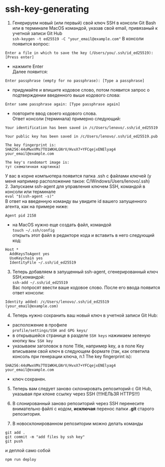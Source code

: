 # ssh-key-generating

1. Генерируем новый (или первый) свой ключ SSH в консоли Git Bash или в терминале MacOS 
командой, указав свой email, привязаный к учетной записи Git Hub   
```ssh-keygen -t ed25519 -C "your_email@example.com"```
В консоли появится вопрос:   
```
Enter a file in which to save the key (/Users/you/.ssh/id_ed25519): [Press enter]
``` 
- нажмите Enter  
Далее появится:
```
Enter passphrase (empty for no passphrase): [Type a passphrase]
``` 
- придумайте и впишите кодовое слово,
потом появится запрос о подтверждении введенного выше кодового слова:   
```
Enter same passphrase again: [Type passphrase again]
``` 
- повторите ввод своего кодового слова.   
Ответ консоли (терминала) примерно следующий:
```
Your identification has been saved in /c/Users/lenovo/.ssh/id_ed25519

Your public key has been saved in /c/Users/lenovo/.ssh/id_ed25519.pub

The key fingerprint is:
SHA256:44oMwxVMs7TO1WKHLGNrV/HvxX7+YFCqejxENElyag4 your_email@example.com

The key's randomart image is:
тут схематичная картинка)

```
У вас в корне компьютера появится папка .ssh с файлами ключей
(у меня например расположение такое: C/Windows/Users/lenovo/.ssh)   
2. Запускаем ssh-agent для управления ключем SSH, командой в консоли или терминале  
```eval "$(ssh-agent -s)"```  
В ответ на введенную команду вы увидите id вашего запущенного агента, как на примере ниже:  
```
Agent pid 2158
```
- на MacOS нужно еще создать файл, командой    
```touch ~/.ssh/config```   
открыть этот файл в редакторе кода и вставить в него следующий код:
```
Host *
  AddKeysToAgent yes
  UseKeychain yes
  IdentityFile ~/.ssh/id_ed25519
```
3. Теперь добавляем в запущенный ssh-agent, сгенерированный ключ SSH,командой:  
```ssh-add ~/.ssh/id_ed25519```  
Вас попросят ввести ваше кодовое слово. 
После его ввода появится ответ консоли: 
```
Identity added: /c/Users/lenovo/.ssh/id_ed25519 (your_email@example.com)
```
4. Теперь нужно сохранить ваш новый ключ в учетной записи Git Hub:
- расположение в профиле   
```profile/settings/SSH and GPG keys/```   
- в открывшейся странице в разделе ```SSH keys``` нажимаем зеленую кнопку ```New SSH key```   
- указываем заголовок в поле Title, например key, а в поле Key вписываем свой ключ в следующем формате (так, как ответила консоль при генерации ключа, п.1 The key fingerprint is):
```
SHA256:44oMwxVMs7TO1WKHLGNrV/HvxX7+YFCqejxENElyag4 your_email@example.com
```
- ключ сохранен.

5. Теперь вам следует заново склонировать репозиторий с Git Hub, указывая при клоне ссылку через SSH (!!!НЕЛЬЗЯ HTTPS!!!)

6. В слонированный заново репозиторий через SSH перенесите внимательно файлі с кодом, <b>исключая</b> перенос папки <b>.git</b> старого репозитория.

7. В новосклонированном репозитории можно делать команды 
```
git add .
git commit -m "add files by ssh key"
git push
```
и деплой само собой
```
npm run deploy
```

